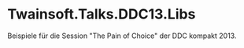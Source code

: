 Twainsoft.Talks.DDC13.Libs
==========================

Beispiele für die Session "The Pain of Choice" der DDC kompakt 2013.
